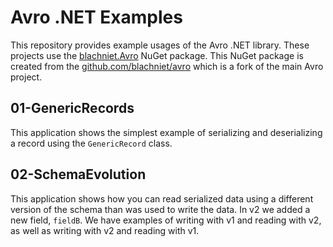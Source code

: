 # Avro .NET Examples

This repository provides example usages of the Avro .NET library. These projects use the [blachniet.Avro](https://www.nuget.org/packages/blachniet.Avro/) NuGet package. This NuGet package is created from the [github.com/blachniet/avro](github.com/blachniet/avro) which is a fork of the main Avro project.

## 01-GenericRecords

This application shows the simplest example of serializing and deserializing a record using the `GenericRecord` class.

## 02-SchemaEvolution

This application shows how you can read serialized data using a different version of the schema than was used to write the data. In v2 we added a new field, `fieldB`. We have examples of writing with v1 and reading with v2, as well as writing with v2 and reading with v1.
